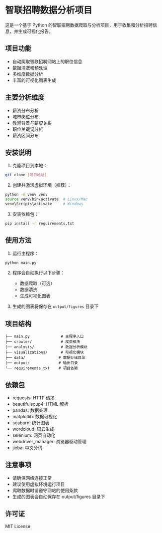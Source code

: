 # 智联招聘数据分析项目

这是一个基于 Python 的智联招聘数据爬取与分析项目，用于收集和分析招聘信息，并生成可视化报告。

## 项目功能

- 自动爬取智联招聘网站上的职位信息
- 数据清洗和预处理
- 多维度数据分析
- 丰富的可视化图表生成

## 主要分析维度

- 薪资分布分析
- 城市岗位分布
- 教育背景与薪资关系
- 职位关键词分析
- 薪资区间分布

## 安装说明

1. 克隆项目到本地：
```bash
git clone [项目地址]
```

2. 创建并激活虚拟环境（推荐）：
```bash
python -m venv venv
source venv/bin/activate  # Linux/Mac
venv\Scripts\activate     # Windows
```

3. 安装依赖包：
```bash
pip install -r requirements.txt
```

## 使用方法

1. 运行主程序：
```bash
python main.py
```

2. 程序会自动执行以下步骤：
   - 数据爬取（可选）
   - 数据清洗
   - 生成可视化图表

3. 生成的图表将保存在 `output/figures` 目录下

## 项目结构

```
├── main.py              # 主程序入口
├── crawler/             # 爬虫模块
├── analysis/            # 数据分析模块
├── visualizations/      # 可视化模块
├── data/               # 数据存储目录
├── output/             # 输出目录
└── requirements.txt    # 项目依赖
```

## 依赖包

- requests: HTTP 请求
- beautifulsoup4: HTML 解析
- pandas: 数据处理
- matplotlib: 数据可视化
- seaborn: 统计图表
- wordcloud: 词云生成
- selenium: 网页自动化
- webdriver_manager: 浏览器驱动管理
- jieba: 中文分词

## 注意事项

- 请确保网络连接正常
- 建议使用虚拟环境运行项目
- 爬取数据时请遵守网站的使用条款
- 生成的图表会自动保存在 output/figures 目录下

## 许可证

MIT License
